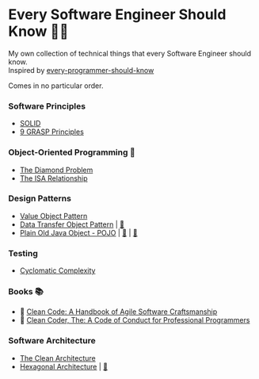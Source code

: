 # Every Software Engineer Should Know :man_technologist:
My own collection of technical things that every Software Engineer should know.  
Inspired by [every-programmer-should-know](https://github.com/mtdvio/every-programmer-should-know) 

Comes in no particular order.

### Software Principles
- [SOLID](https://blog.cleancoder.com/uncle-bob/2020/10/18/Solid-Relevance.html)
- [9 GRASP Principles](https://www.fluentcpp.com/2021/06/23/grasp-9-must-know-design-principles-for-code/)

### Object-Oriented Programming :bookmark_tabs:
- [The Diamond Problem](https://www.educative.io/edpresso/what-is-a-diamond-problem-in-object-oriented-programming)
- [The ISA Relationship](https://www.youtube.com/watch?v=tVMyS8t47u8&ab_channel=PurtiSavardekar)

### Design Patterns
- [Value Object Pattern](https://martinfowler.com/bliki/ValueObject.html)
- [Data Transfer Object Pattern](https://martinfowler.com/eaaCatalog/dataTransferObject.html) | [:link:](https://stackoverflow.com/a/52704344/10654491)
- [Plain Old Java Object - POJO](https://www.programmingmitra.com/2016/05/plain-old-java-object-pojo-explained.html) | [:link:](https://stackoverflow.com/a/725365/10654491) | [:link:](https://enterprisecraftsmanship.com/posts/dto-vs-value-object-vs-poco/)

### Testing
- [Cyclomatic Complexity](https://www.tutorialspoint.com/software_testing_dictionary/cyclomatic_complexity.htm)

### Books :books:
- :book: [Clean Code: A Handbook of Agile Software Craftsmanship](https://www.amazon.com/Clean-Code-Handbook-Software-Craftsmanship/dp/0132350882/ref=sr_1_1?adgrpid=59334232298&gclid=Cj0KCQjwmPSSBhCNARIsAH3cYgaU7kx-rggY6P_ne754J20678Jd9PHFdrqBvha4UX3gQDVonJnhYd8aAl-gEALw_wcB&hvadid=513479196892&hvdev=c&hvlocphy=1010043&hvnetw=g&hvqmt=b&hvrand=11513575034837617631&hvtargid=kwd-616330595&hydadcr=26978_14429957&keywords=robert+c+martin&qid=1650320477&sr=8-1)
- :book: [Clean Coder, The: A Code of Conduct for Professional Programmers](https://www.amazon.com/Clean-Coder-Conduct-Professional-Programmers-ebook/dp/B0050JLC9Y/ref=pd_sbs_sccl_3/136-9456373-2310940?pd_rd_w=RoeTp&pf_rd_p=3676f086-9496-4fd7-8490-77cf7f43f846&pf_rd_r=2GFVY7M019MMSBGYJ1WV&pd_rd_r=6fc4a2b2-fabe-4582-a8cf-a9a3117f5d95&pd_rd_wg=Fn2CM&pd_rd_i=B0050JLC9Y&psc=1)

### Software Architecture
- [The Clean Architecture](https://blog.cleancoder.com/uncle-bob/2012/08/13/the-clean-architecture.html)
- [Hexagonal Architecture](https://medium.com/idealo-tech-blog/hexagonal-ports-adapters-architecture-e3617bcf00a0) | [:link:](https://fideloper.com/hexagonal-architecture)